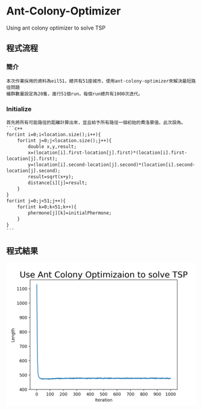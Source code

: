 # Ant-Colony-Optimizer
Using ant colony optimizer to solve TSP
## 程式流程
### 簡介
    本次作業採用的資料為eil51，總共有51座城市，使用ant-colony-optimizer來解決最短路徑問題
    蟻群數量設定為20隻，進行51個run，每個run總共有1000次迭代。
### Initialize
    首先將所有可能路徑的距離計算出來，並且給予所有路徑一個初始的費洛蒙值，此次設為。
    ```c++
    for(int i=0;i<location.size();i++){
		for(int j=0;j<location.size();j++){
			double x,y,result;
			x=(location[i].first-location[j].first)*(location[i].first-location[j].first);
			y=(location[i].second-location[j].second)*(location[i].second-location[j].second);
			result=sqrt(x+y);
			distance[i][j]=result;
		}
	}
    for(int j=0;j<51;j++){
		for(int k=0;k<51;k++){
			phermone[j][k]=initialPhermone;
		}
	}
    ```
## 程式結果
![](https://github.com/chaoyen199611/Ant-Colony-Optimizer/blob/main/Figure_1.png)
